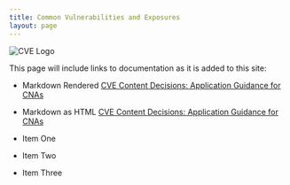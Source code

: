 ```yaml
---
title: Common Vulnerabilities and Exposures
layout: page
---
```


  <img class="center-block img-responsive" src="{{ site.github.url }}/img/cve-logo-600.png" alt="CVE Logo" />

This page will include links to documentation as it is added to this site:

* Markdown Rendered [CVE Content Decisions: Application Guidance for CNAs](https://github.com/CVEProject/docs/blob/gh-pages/application_guidance_for_cnas.md)
* Markdown as HTML  [CVE Content Decisions: Application Guidance for CNAs](application_guidance_for_cnas.html)

* Item One
* Item Two
* Item Three
